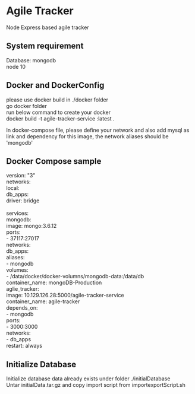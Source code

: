 # Agile Tracker
Node Express based agile tracker

## System requirement
Database: mongodb<br/>
node 10<br/>

## Docker and DockerConfig
please use docker build in ./docker folder<br/>
go docker folder<br/>
run below command to create your docker<br/>
docker build -t agile-tracker-service :latest .


In docker-compose file, please define your network and also add mysql as link and dependency for this image, the network aliases should be 'mongodb'

## Docker Compose sample
version: "3"<br/>
networks:<br/>
  local:<br/>
  db_apps:<br/>
    driver: bridge<br/>
<br/>
services:<br/>
  mongodb:<br/>
    image: mongo:3.6.12<br/>
    ports:<br/>
      - 37117:27017<br/>
    networks:<br/>
      db_apps:<br/>
        aliases:<br/>
          - mongodb<br/>
    volumes:<br/>
      - /data/docker/docker-volumns/mongodb-data:/data/db<br/>
    container_name: mongoDB-Production<br/>
  aglie_tracker:<br/>
    image: 10.129.126.28:5000/agile-tracker-service<br/>
    container_name: agile-tracker<br/>
    depends_on: <br/>
      - mongodb <br/>
    ports:<br/>
      - 3000:3000<br/>
    networks:<br/>
      - db_apps<br/>
    restart: always <br/>

## Initialize Database
Initialize database data already exists under folder ./initialDatabase<br/>
Untar initialData.tar.gz and copy import script from importexportScript.sh